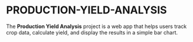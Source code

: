 # PRODUCTION-YIELD-ANALYSIS
The **Production Yield Analysis** project is a web app that helps users track crop data, calculate yield, and display the results in a simple bar chart.
